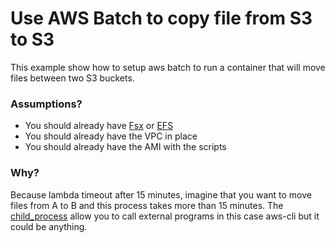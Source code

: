 # Use AWS Batch to copy file from S3 to S3 #

This example show how to setup aws batch to run a container that will move files between two S3 buckets.

### Assumptions? ###

* You should already have [Fsx](https://aws.amazon.com/fsx/) or [EFS](https://aws.amazon.com/efs/)
* You should already have the VPC in place
* You should already have the AMI with the scripts

### Why? ###

Because lambda timeout after 15 minutes, imagine that you want to move files from A to B and this process takes more than 15 minutes.
The [child_process](https://nodejs.org/api/child_process.html) allow you to call external programs in this case aws-cli but it could be anything. 

